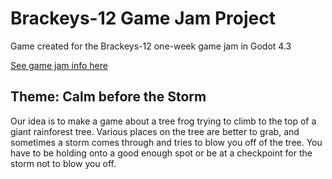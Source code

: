 # Brackeys-12 Game Jam Project
Game created for the Brackeys-12 one-week game jam in Godot 4.3

[See game jam info here](https://itch.io/jam/brackeys-12)

## Theme: Calm before the Storm

Our idea is to make a game about a tree frog trying to climb to the top of a giant rainforest tree. Various places on the tree are better to grab, and sometimes a storm comes through and tries to blow you off of the tree. You have to be holding onto a good enough spot or be at a checkpoint for the storm not to blow you off.
